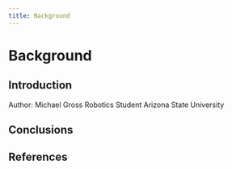 ```yaml
---
title: Background
---
```


# Background

## Introduction

Author: 
Michael Gross
Robotics Student
Arizona State University

## Conclusions

## References
